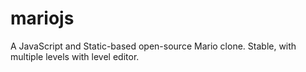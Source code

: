 # mariojs
A JavaScript and Static-based open-source Mario clone. Stable, with multiple levels with level editor.
